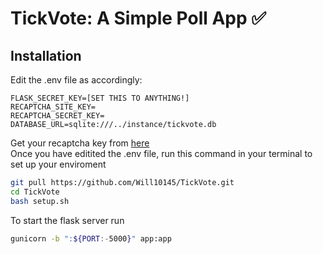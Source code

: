 # TickVote: A Simple Poll App ✅

## Installation

Edit the .env file as accordingly:
```
FLASK_SECRET_KEY=[SET THIS TO ANYTHING!]
RECAPTCHA_SITE_KEY=
RECAPTCHA_SECRET_KEY=
DATABASE_URL=sqlite:///../instance/tickvote.db
```
Get your recaptcha key from [here](https://www.google.com/recaptcha/admin/create) <br>
Once you have editited the .env file, run this command in your terminal to set up your enviroment
```bash
git pull https://github.com/Will10145/TickVote.git
cd TickVote
bash setup.sh
```
To start the flask server run
```bash
gunicorn -b ":${PORT:-5000}" app:app
```